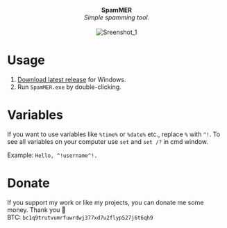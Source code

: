 <p align="center">
	<b>SpamMER</b>
	<br>
	<i>Simple spamming tool.</i>
	<br><br>
	<img alt="Sreenshot_1" src="https://user-images.githubusercontent.com/48186982/64488191-44c75000-d245-11e9-8b7c-d76fa98610da.png">
</p>

# Usage
1. [Download latest release](https://github.com/hXR16F/SpamMER/releases) for Windows.
2. Run `SpamMER.exe` by double-clicking.

# Variables
If you want to use variables like `%time%` or `%date%` etc., replace `%` with `^!`. To see all variables on your computer use `set` and `set /?` in cmd window.

Example: `Hello, ^!username^!.`

# Donate
If you support my work or like my projects, you can donate me some money. Thank you 💙\
BTC: `bc1q9trutvumrfuwrdwj377xd7u2flyp527j6t6qh9`

